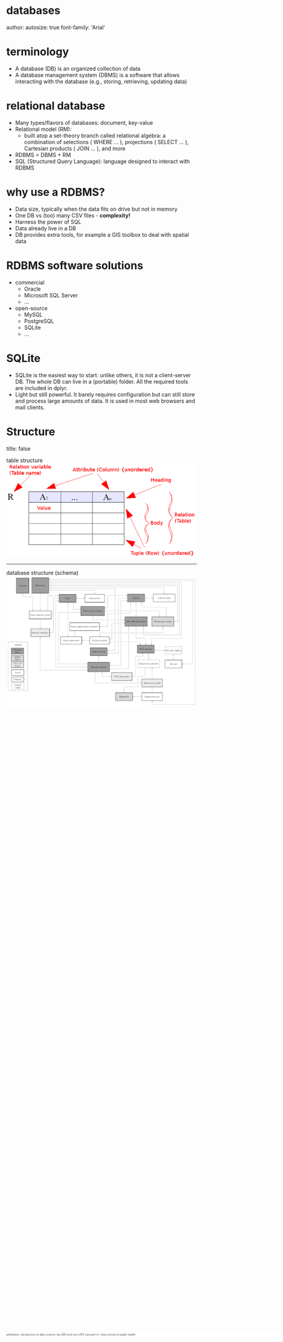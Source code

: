 <style>
.footer {
    color: #434343;
    background: #ffffffff;
    position: fixed;
    top: 90%;
    text-align: left;
    width: 100%;
}
.header {
    color: black;
    background: #E8E8E8;
    position: fixed;
    bottom: 90%;
    text-align:center;
    width:100%;
}
.small-code pre code {
  font-size: 0.9em;
</style>

databases
========================================================
author: 
autosize: true
font-family: 'Arial'

terminology
========================================================

* A database (DB) is an organized collection of data
* A database management system (DBMS) is a software that allows interacting with the database (e.g., storing, retrieving, updating data)

<div class="footer" style=font-size:50%;">Attribution: Introduction to Data Science: BIO 260 and CSCI E107, Harvard T.H. Chan School of Public Health</div>


relational database
========================================================
* Many types/flavors of databases: document, key-value
* Relational model (RM):
  + built atop a set-theory branch called relational algebra: a combination of selections ( WHERE ... ), projections ( SELECT ... ), Cartesian products ( JOIN ... ), and more
* RDBMS = DBMS + RM
* SQL (Structured Query Language): language designed to interact with RDBMS

<div class="footer" style=font-size:50%;">Attribution: Introduction to Data Science: BIO 260 and CSCI E107, Harvard T.H. Chan School of Public Health</div>


why use a RDBMS?
========================================================

* Data size, typically when the data fits on drive but not in memory
* One DB vs (too) many CSV files - **complexity!**
* Harness the power of SQL
* Data already live in a DB
* DB provides extra tools, for example a GIS toolbox to deal with spatial data

<div class="footer" style=font-size:50%;">attribution: introduction to data science: bio 260 and csci e107, harvard t.h. chan school of public health</div>


RDBMS software solutions
========================================================

* commercial
  + Oracle
  + Microsoft SQL Server
  + ...
* open-source
  + MySQL
  + PostgreSQL
  + SQLite
  + ...
  
<div class="footer" style=font-size:50%;">attribution: introduction to data science: bio 260 and csci e107, harvard t.h. chan school of public health</div>

  
SQLite
========================================================
  
* SQLite is the easiest way to start: unlike others, it is not a client-server DB. The whole DB can live in a (portable) folder. All the required tools are included in dplyr.
* Light but still powerful. It barely requires configuration but can still store and process large amounts of data. It is used in most web browsers and mail clients.

<div class="footer" style=font-size:50%;">attribution: introduction to data science: bio 260 and csci e107, harvard t.h. chan school of public health</div>

Structure
========================================================
title: false

table structure
![table_structure](./images/tableStructure.png)
***
database structure (schema)
![db_schema](./images/entity-relationship-diagram.png)
